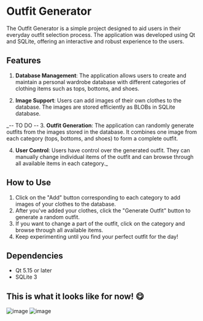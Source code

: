 # Outfit Generator

The Outfit Generator is a simple project designed to aid users in their everyday outfit selection process. The application was developed using Qt and SQLite, offering an interactive and robust experience to the users.

## Features

1. **Database Management**: The application allows users to create and maintain a personal wardrobe database with different categories of clothing items such as tops, bottoms, and shoes.

2. **Image Support**: Users can add images of their own clothes to the database. The images are stored efficiently as BLOBs in SQLite database.

_-- TO DO --
3. **Outfit Generation**: The application can randomly generate outfits from the images stored in the database. It combines one image from each category (tops, bottoms, and shoes) to form a complete outfit.

4. **User Control**: Users have control over the generated outfit. They can manually change individual items of the outfit and can browse through all available items in each category._

## How to Use

1. Click on the "Add" button corresponding to each category to add images of your clothes to the database.
2. After you've added your clothes, click the "Generate Outfit" button to generate a random outfit.
3. If you want to change a part of the outfit, click on the category and browse through all available items.
4. Keep experimenting until you find your perfect outfit for the day!

## Dependencies

- Qt 5.15 or later
- SQLite 3

## This is what it looks like for now! 😋
![image](https://github.com/o1la/Outfit-Generator/assets/91129287/c8445698-2da8-4cd5-bc88-3c807a5cbbdc)
![image](https://github.com/o1la/Outfit-Generator/assets/91129287/4e79731a-4069-4b7d-bd02-c0695efb3ea6)



